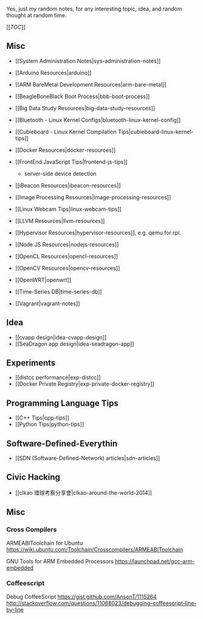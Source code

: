 Yes, just my random notes, for any interesting topic, idea, and random thought at random time.

[[_TOC_]]

## Misc

- [[System Administration Notes|sys-administration-notes]]

- [[Arduino Resources|arduino]]

- [[ARM BareMetal Development Resources|arm-bare-metal]]

- [[BeagleBoneBlack Boot Process|bbb-boot-process]]

- [[Big Data Study Resources|big-data-study-resources]]

- [[Bluetooth - Linux Kernel Configs|bluetooth-linux-kernel-config]]

- [[Cubieboard - Linux Kernel Compilation Tips|cubieboard-linux-kernel-tips]]

- [[Docker Resources|docker-resources]]

- [[FrontEnd JavaScript Tips|frontend-js-tips]]
  - server-side device detection

- [[iBeacon Resources|ibeacon-resources]]

- [[Image Processing Resources|image-processing-resources]]

- [[Linux Webcam Tips|linux-webcam-tips]]

- [[LLVM Resources|llvm-resources]]

- [[Hypervisor Resources|hypervisor-resources]], e.g. qemu for rpi.

- [[Node.JS Resources|nodejs-resources]]

- [[OpenCL Resources|opencl-resources]]
- [[OpenCV Resources|opencv-resources]]
- [[OpenWRT|openwrt]]

- [[Time-Series DB|time-series-db]]

- [[Vagrant|vagrant-notes]]

## Idea

- [[cvapp design|idea-cvapp-design]]
- [[SeaDragon app design|idea-seadragon-app]]

## Experiments

- [[distcc performance|exp-distcc]]
- [[Docker Private Registry|exp-private-docker-registry]]


## Programming Language Tips

- [[C++ Tips|cpp-tips]]
- [[Python Tips|python-tips]]


## Software-Defined-Everythin

- [[SDN (Software-Defined-Network) articles|sdn-articles]]

## Civic Hacking

- [[clkao 環球考察分享會|clkao-around-the-world-2014]]



## Misc

### Cross Compilers

ARMEABIToolchain for Ubuntu
https://wiki.ubuntu.com/Toolchain/Crosscompilers/ARMEABIToolchain


GNU Tools for ARM Embedded Processors
https://launchpad.net/gcc-arm-embedded


### Coffeescript

Debug CoffeeScript
https://gist.github.com/AnsonT/1115264
http://stackoverflow.com/questions/11068023/debugging-coffeescript-line-by-line 